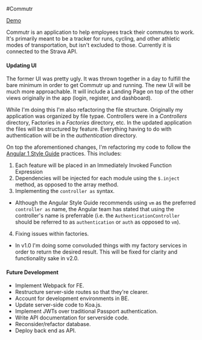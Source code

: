 #Commutr

[Demo](https://frozen-harbor-37769.herokuapp.com/)

Commutr is an application to help employees track their commutes to work. It's primarily meant to be a tracker for
runs, cycling, and other athletic modes of transportation, but isn't excluded to those. Currently it is connected to the
Strava API.

#### Updating UI
The former UI was pretty ugly. It was thrown together in a day to fulfill the bare minimum in order to get Commutr up
and running. The new UI will be much more approachable. It will include a Landing Page on top of the other views
originally in the app (login, register, and dashboard).

While I'm doing this I'm also refactoring the file structure. Originally my application was organized by file typae.
Controllers were in a *Controllers* directory, Factories in a *Factories* directory, etc. In the updated application the
files will be structured by feature. Everything having to do with authentication will be in the *authentication* directory.

On top the aforementioned changes, I'm refactoring my code to follow the [Angular 1 Style Guide](https://github.com/johnpapa/angular-styleguide/tree/master/a1)
practices. This includes:

1. Each feature will be placed in an Immediately Invoked Function Expression
2. Dependencies will be injected for each module using the `$.inject` method, as opposed to the array method.
3. Implementing the `controller as` syntax.
  - Although the Angular Style Guide recommends using `vm` as the preferred `controller as` name, the Angular
  team has stated that using the controller's name is preferrable (i.e. the `AuthenticationController` should be
  referred to as `authentication` or `auth` as opposed to `vm`).
4. Fixing issues within factories.
  - In v1.0 I'm doing some convoluded things with my factory services in order to return the desired result. This will be
  fixed for clarity and functionality sake in v2.0.



#### Future Development
- Implement Webpack for FE.
- Restructure server-side routes so that they're clearer.
- Account for development environments in BE.
- Update server-side code to Koa.js.
- Implement JWTs over traditional Passport authentication.
- Write API documentation for serverside code.
- Reconsider/refactor database.
- Deploy back end as API.
